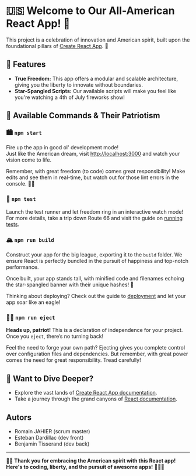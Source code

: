 # 🇺🇸 Welcome to Our All-American React App! 🗽

This project is a celebration of innovation and American spirit, built upon the foundational pillars of [Create React App](https://github.com/facebook/create-react-app). 🦅

## 🌟 Features

- **True Freedom:** This app offers a modular and scalable architecture, giving you the liberty to innovate without boundaries.
- **Star-Spangled Scripts:** Our available scripts will make you feel like you're watching a 4th of July fireworks show!

## 🚀 Available Commands & Their Patriotism

### 🏙 `npm start`

Fire up the app in good ol' development mode!\
Just like the American dream, visit [http://localhost:3000](http://localhost:3000) and watch your vision come to life.

Remember, with great freedom (to code) comes great responsibility! Make edits and see them in real-time, but watch out for those lint errors in the console. 🦸‍♂️

### 🌌 `npm test`

Launch the test runner and let freedom ring in an interactive watch mode!\
For more details, take a trip down Route 66 and visit the guide on [running tests](https://facebook.github.io/create-react-app/docs/running-tests).

### 🏔 `npm run build`

Construct your app for the big league, exporting it to the `build` folder. We ensure React is perfectly bundled in the pursuit of happiness and top-notch performance.

Once built, your app stands tall, with minified code and filenames echoing the star-spangled banner with their unique hashes! 🌠

Thinking about deploying? Check out the guide to [deployment](https://facebook.github.io/create-react-app/docs/deployment) and let your app soar like an eagle!

### 🚫🔄 `npm run eject`

**Heads up, patriot!** This is a declaration of independence for your project. Once you `eject`, there’s no turning back!

Feel the need to forge your own path? Ejecting gives you complete control over configuration files and dependencies. But remember, with great power comes the need for great responsibility. Tread carefully!

## 📘 Want to Dive Deeper?

- Explore the vast lands of [Create React App documentation](https://facebook.github.io/create-react-app/docs/getting-started).
- Take a journey through the grand canyons of [React documentation](https://reactjs.org/).

## Autors

- Romain JAHIER (scrum master)
- Esteban Dardillac (dev front)
- Benjamin Tisserand (dev back)
---

🎉🎆 **Thank you for embracing the American spirit with this React app! Here's to coding, liberty, and the pursuit of awesome apps!** 🍔🍟🥤
